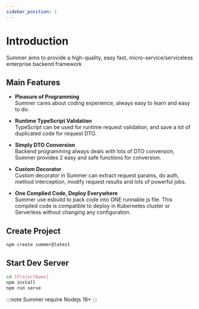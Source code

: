 ```yaml
---
sidebar_position: 1
---
```


# Introduction
Summer aims to provide a high-quality, easy fast, micro-service/serviceless enterprise backend framework

## Main Features

- **Pleasure of Programming**<br/>
  Summer cares about coding experience, always easy to learn and easy to do.

- **Runtime TypeScript Validation**<br/>
  TypeScript can be used for runtime request validation, and save a lot of duplicated code for request DTO.

- **Simply DTO Conversion**<br/>
  Backend programming always deals with lots of DTO conversion, Summer provides 2 easy and safe functions for conversion.

- **Custom Decorator**<br/>
  Custom decorator in Summer can extract request params, do auth, method interception, modify request results and lots of powerful jobs.

- **One Complied Code, Deploy Everywhere**<br/>
  Summer use esbuild to pack code into ONE runnable js file. This compiled code is compatible to deploy in Kubernetes cluster or Serverless without changing any configuration.


## Create Project

```bash
npm create summer@latest
```

## Start Dev Server

```bash
cd [ProjectName]
npm install
npm run serve
```

:::note
Summer require Nodejs 16+
:::